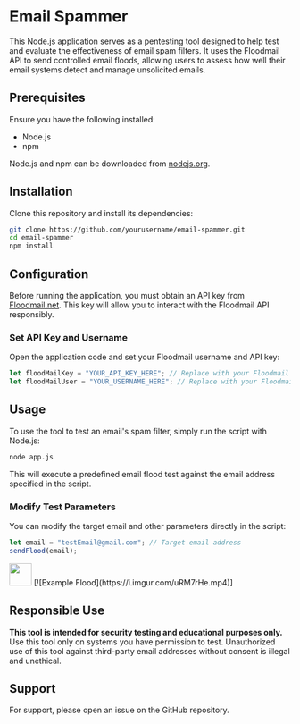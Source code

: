 # Email Spammer 

This Node.js application serves as a pentesting tool designed to help test and evaluate the effectiveness of email spam filters. It uses the Floodmail API to send controlled email floods, allowing users to assess how well their email systems detect and manage unsolicited emails.

## Prerequisites

Ensure you have the following installed:
- Node.js
- npm

Node.js and npm can be downloaded from [nodejs.org](https://nodejs.org/).

## Installation

Clone this repository and install its dependencies:

```bash
git clone https://github.com/yourusername/email-spammer.git
cd email-spammer
npm install
```

## Configuration

Before running the application, you must obtain an API key from [Floodmail.net](https://floodmail.net). This key will allow you to interact with the Floodmail API responsibly.

### Set API Key and Username

Open the application code and set your Floodmail username and API key:

```javascript
let floodMailKey = "YOUR_API_KEY_HERE"; // Replace with your Floodmail API key
let floodMailUser = "YOUR_USERNAME_HERE"; // Replace with your Floodmail username
```

## Usage

To use the tool to test an email's spam filter, simply run the script with Node.js:

```bash
node app.js
```

This will execute a predefined email flood test against the email address specified in the script.

### Modify Test Parameters

You can modify the target email and other parameters directly in the script:

```javascript
let email = "testEmail@gmail.com"; // Target email address
sendFlood(email);
```
<img src="https://media.giphy.com/media/vFKqnCdLPNOKc/giphy.gif" width="40" height="40" />
[![Example Flood](https://i.imgur.com/uRM7rHe.mp4)]

## Responsible Use

**This tool is intended for security testing and educational purposes only.** Use this tool only on systems you have permission to test. Unauthorized use of this tool against third-party email addresses without consent is illegal and unethical.

## Support

For support, please open an issue on the GitHub repository.
